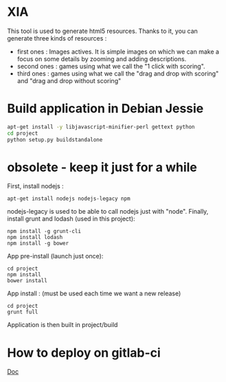 # XIA


This tool is used to generate html5 resources.
Thanks to it, you can generate three kinds of resources :
- first ones : Images actives. It is simple images on which we can make a focus on some details by zooming and adding descriptions.
- second ones : games using what we call the "1 click with scoring".
- third ones : games using what we call the "drag and drop with scoring" and "drag and drop without scoring"

# Build application in Debian Jessie

```sh
apt-get install -y libjavascript-minifier-perl gettext python
cd project
python setup.py buildstandalone
```




# obsolete - keep it just for a while

First, install nodejs :

    apt-get install nodejs nodejs-legacy npm

nodejs-legacy is used to be able to call nodejs just with "node".
Finally, install grunt and lodash (used in this project):

    npm install -g grunt-cli
    npm install lodash
    npm install -g bower

App pre-install (launch just once):

    cd project
    npm install
    bower install

App install : (must be used each time we want a new release)

    cd project
    grunt full

Application is then built in project/build

# How to deploy on gitlab-ci
[Doc](https://gitlab.crdp.ac-versailles.fr/pascal.fautrero/scripts/blob/master/gitlab-ci/xia/README.MD)
